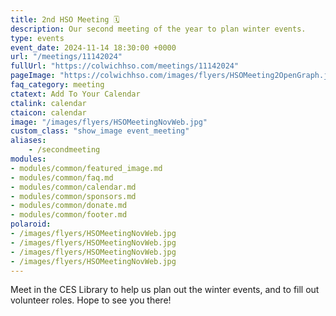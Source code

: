```yaml
---
title: 2nd HSO Meeting 🗓️
description: Our second meeting of the year to plan winter events.
type: events
event_date: 2024-11-14 18:30:00 +0000
url: "/meetings/11142024"
fullUrl: "https://colwichhso.com/meetings/11142024"
pageImage: "https://colwichhso.com/images/flyers/HSOMeeting2OpenGraph.jpg"
faq_category: meeting
ctatext: Add To Your Calendar
ctalink: calendar
ctaicon: calendar
image: "/images/flyers/HSOMeetingNovWeb.jpg"
custom_class: "show_image event_meeting"
aliases:
    - /secondmeeting
modules:
- modules/common/featured_image.md
- modules/common/faq.md
- modules/common/calendar.md
- modules/common/sponsors.md
- modules/common/donate.md
- modules/common/footer.md
polaroid: 
- /images/flyers/HSOMeetingNovWeb.jpg
- /images/flyers/HSOMeetingNovWeb.jpg
- /images/flyers/HSOMeetingNovWeb.jpg
- /images/flyers/HSOMeetingNovWeb.jpg
---
```

Meet in the CES Library to help us plan out the winter events, and to fill out volunteer roles. Hope to see you there!